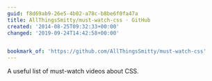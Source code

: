 ```yaml
---
guid: f8d69ab9-26e5-4b02-a78c-b8be6f0fa47a
title: AllThingsSmitty/must-watch-css · GitHub
created: '2014-08-25T09:32:33+00:00'
changed: '2019-09-24T14:42:58+00:00'


bookmark_of: 'https://github.com/AllThingsSmitty/must-watch-css'
---
```



A useful list of must-watch videos about CSS.
